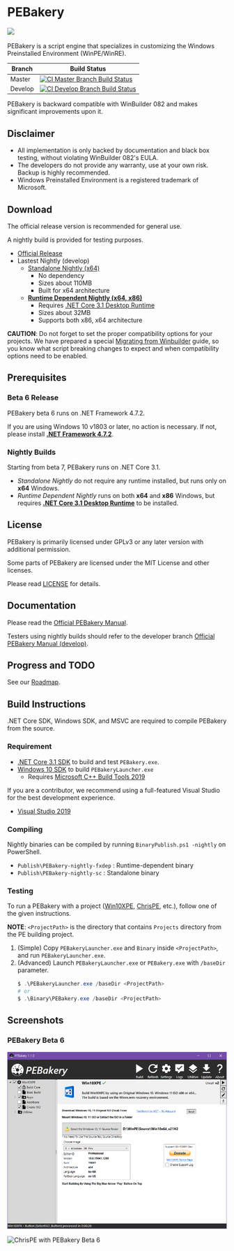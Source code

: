 # PEBakery

<div style="text-align: left">
    <img src="./Image/Banner.svg" height="140">
</div>

PEBakery is a script engine that specializes in customizing the Windows Preinstalled Environment (WinPE/WinRE).

| Branch    | Build Status   |
|-----------|----------------|
| Master    | [![CI Master Branch Build Status](https://ci.appveyor.com/api/projects/status/j3p0v26j7nky0bvu/branch/master?svg=true)](https://ci.appveyor.com/project/ied206/pebakery/branch/master) |
| Develop   | [![CI Develop Branch Build Status](https://ci.appveyor.com/api/projects/status/j3p0v26j7nky0bvu/branch/develop?svg=true)](https://ci.appveyor.com/project/ied206/pebakery/branch/develop) |

PEBakery is backward compatible with WinBuilder 082 and makes significant improvements upon it.

## Disclaimer

- All implementation is only backed by documentation and black box testing, without violating WinBuilder 082's EULA.
- The developers do not provide any warranty, use at your own risk. Backup is highly recommended.
- Windows Preinstalled Environment is a registered trademark of Microsoft.

## Download

The official release version is recommended for general use.

A nightly build is provided for testing purposes. 

- [Official Release](https://github.com/pebakery/pebakery/releases)
- Lastest Nightly (develop)
    - [Standalone Nightly (x64)](https://ci.appveyor.com/api/projects/ied206/PEBakery/artifacts/Publish/PEBakery-nightly-sc.7z?branch=develop)
      - No dependency
      - Sizes about 110MB
      - Built for x64 architecture
    - **[Runtime Dependent Nightly (x64, x86)](https://ci.appveyor.com/api/projects/ied206/PEBakery/artifacts/Publish/PEBakery-nightly-fxdep.7z?branch=develop)**
      - Requires [.NET Core 3.1 Desktop Runtime](https://dotnet.microsoft.com/download/dotnet-core/3.1)
      - Sizes about 32MB
      - Supports both x86, x64 architecture

**CAUTION**: Do not forget to set the proper compatibility options for your projects. We have prepared a special [Migrating from Winbuilder](https://github.com/pebakery/pebakery-docs/blob/master/CodingGuide/Migrating.md) guide, so you know what script breaking changes to expect and when compatibility options need to be enabled.

## Prerequisites

### Beta 6 Release

PEBakery beta 6 runs on .NET Framework 4.7.2.

If you are using Windows 10 v1803 or later, no action is necessary. If not, please install **[.NET Framework 4.7.2](http://go.microsoft.com/fwlink/?LinkId=863262)**.

### Nightly Builds

Starting from beta 7, PEBakery runs on .NET Core 3.1. 

- *Standalone Nightly* do not require any runtime installed, but runs only on **x64** Windows.
- *Runtime Dependent Nightly* runs on both **x64** and **x86** Windows, but requires **[.NET Core 3.1 Desktop Runtime](https://dotnet.microsoft.com/download/dotnet-core/3.1)** to be installed.

## License

PEBakery is primarily licensed under GPLv3 or any later version with additional permission.

Some parts of PEBakery are licensed under the MIT License and other licenses.

Please read [LICENSE](./LICENSE) for details.

## Documentation

Please read the [Official PEBakery Manual](https://github.com/pebakery/pebakery-docs).

Testers using nightly builds should refer to the developer branch [Official PEBakery Manual (develop)](https://github.com/pebakery/pebakery-docs/tree/develop).

## Progress and TODO

See our [Roadmap](https://github.com/pebakery/pebakery/projects/2).

## Build Instructions

.NET Core SDK, Windows SDK, and MSVC are required to compile PEBakery from the source.

### Requirement

- [.NET Core 3.1 SDK](https://dotnet.microsoft.com/download/dotnet-core/3.1) to build and test `PEBakery.exe`.
- [Windows 10 SDK](https://developer.microsoft.com/ko-kr/windows/downloads/windows-10-sdk) to build `PEBakeryLauncher.exe`
    - Requires [Microsoft C++ Build Tools 2019](https://visualstudio.microsoft.com/visual-cpp-build-tools/)

If you are a contributor, we recommend using a full-featured Visual Studio for the best development experience.

- [Visual Studio 2019](https://visualstudio.microsoft.com/vs/)

### Compiling

Nightly binaries can be compiled by running `BinaryPublish.ps1 -nightly` on PowerShell.

- `Publish\PEBakery-nightly-fxdep` : Runtime-dependent binary
- `Publish\PEBakery-nightly-sc` : Standalone binary

### Testing

To run a PEBakery with a project ([Win10XPE](https://github.com/ChrisRfr/Win10XPE), [ChrisPE](https://github.com/pebakery/chrispe), etc.), follow one of the given instructions.

**NOTE**: `<ProjectPath>` is the directory that contains `Projects` directory from the PE building project.

1. (Simple) Copy `PEBakeryLauncher.exe` and `Binary` inside `<ProjectPath>`, and run `PEBakeryLauncher.exe`.
2. (Advanced) Launch `PEBakeryLauncher.exe` or `PEBakery.exe` with `/baseDir` parameter.
    ```powershell
    $ .\PEBakeryLauncher.exe /baseDir <ProjectPath>
    # or
    $ .\Binary\PEBakery.exe /baseDir <ProjectPath>
    ```

## Screenshots

### PEBakery Beta 6

![Win10XPE with PEBakery Beta 6](./Image/PEBakery-Win10XPE.png)

![ChrisPE with PEBakery Beta 6](./Image/PEBakery-ChrisPE.png)
